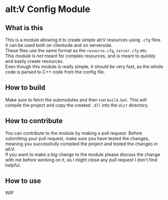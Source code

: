 # alt:V Config Module

## What is this

This is a module allowing it to create simple alt:V resources using `.cfg` files.<br>
It can be used both on clientside and on serverside.<br>
These files use the same format as the `resource.cfg`, `server.cfg` etc.<br>
This module is *not* meant for complex resources, and is meant to quickly and easily create resources.<br>
Even though this module is really simple, it *should be* very fast, as the whole code is parsed to C++ code from the config file.

## How to build

Make sure to fetch the submodules and then run `build.bat`. This will compile the project and copy the created `.dll` into the `dist` directory.

## How to contribute

You can contribute to the module by making a pull request. Before submitting your pull request, make sure you have tested the changes,
meaning you successfully compiled the project and tested the changes in alt:V.<br>
If you want to make a big change to the module please discuss the change with me before working on it, as I might close any pull request I don't find helpful.

## How to use

WIP
